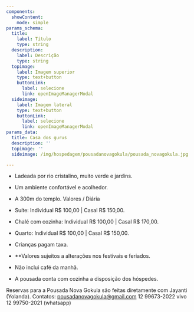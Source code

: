 ```yaml
---
components:
  showContent:
    mode: simple
params_schema:
  title:
    label: Título
    type: string
  description:
    label: Descrição
    type: string
  topimage:
    label: Imagem superior
    type: text+button
    buttonLink:
      label: selecione
      link: openImageManagerModal
  sideimage:
    label: Imagem lateral
    type: text+button
    buttonLink:
      label: selecione
      link: openImageManagerModal
params_data:
  title: Casa dos gurus
  description: ''
  topimage: ''
  sideimage: /img/hospedagem/pousadanovagokula/pousada_novagokula.jpg

---
```


- Ladeada por rio cristalino, muito verde e jardins.
- Um ambiente confortável e acolhedor.
- A 300m do templo.
Valores / Diária
- Suíte: Individual R$ 100,00 | Casal R$ 150,00.
- Chalé com cozinha: Individual R$ 100,00 | Casal R$ 170,00.
- Quarto: Individual R$ 100,00 | Casal R$ 150,00.
- Crianças pagam taxa.
- **Valores sujeitos a alterações nos festivais e feriados.
- Não inclui café da manhã.

- A pousada conta com cozinha a disposição dos hóspedes.

Reservas para a Pousada Nova Gokula são feitas diretamente com Jayanti (Yolanda).
Contatos:
pousadanovagokula@gmail.com
12 99673-2022 vivo
12 99750-2021 (whatsapp)